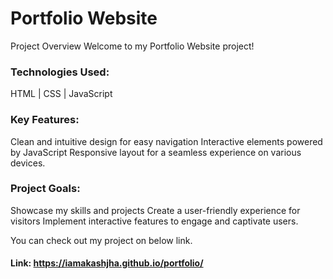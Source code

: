 # Portfolio Website

Project Overview Welcome to my Portfolio Website project!

### Technologies Used:
HTML | CSS | JavaScript

### Key Features:
Clean and intuitive design for easy navigation Interactive elements powered by JavaScript Responsive layout for a seamless experience on various devices.

### Project Goals:
Showcase my skills and projects Create a user-friendly experience for visitors Implement interactive features to engage and captivate users.

You can check out my project on below link.

#### Link: https://iamakashjha.github.io/portfolio/
